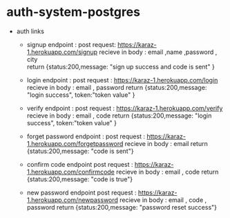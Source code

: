 # auth-system-postgres

- auth links

  - signup endpoint :
    post request: https://karaz-1.herokuapp.com/signup
    recieve in body : email ,name ,password , city  
     return {status:200,message: "sign up success and code is sent" }

  - login endpoint :
    post request : https://karaz-1.herokuapp.com/login
    recieve in body : email , password
    return {status:200,message: "login success", token:"token value" }

  - verify endpoint :
    post request : https://karaz-1.herokuapp.com/verify
    recieve in body : email , code
    return {status:200,message: "login success", token:"token value" }

  - forget password endpoint :
    post request : https://karaz-1.herokuapp.com/forgetpassword
    recieve in body : email
    return {status:200,message: "code is sent"}

  - confirm code endpoint
    post request : https://karaz-1.herokuapp.com/confirmcode
    recieve in body : email , code
    return {status:200,message: "code is true"}

  - new password endpoint
    post request : https://karaz-1.herokuapp.com/newpassword
    recieve in body : email , code , password
    return {status:200,message: "password reset success"}
